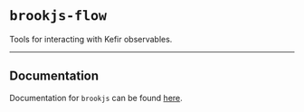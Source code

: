 # `brookjs-flow`

Tools for interacting with Kefir observables.

___

## Documentation

Documentation for `brookjs` can be found [here][docs].

  [docs]: https://mAAdhaTTah.github.io/brookjs/
